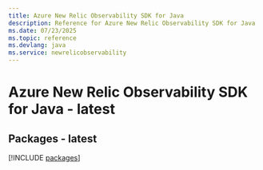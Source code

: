 ```yaml
---
title: Azure New Relic Observability SDK for Java
description: Reference for Azure New Relic Observability SDK for Java
ms.date: 07/23/2025
ms.topic: reference
ms.devlang: java
ms.service: newrelicobservability
---
```

# Azure New Relic Observability SDK for Java - latest
## Packages - latest
[!INCLUDE [packages](new-relic-observability-index.md)]
